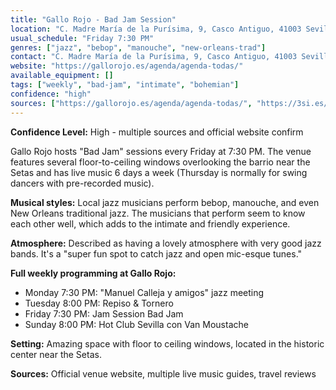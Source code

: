 ```yaml
---
title: "Gallo Rojo - Bad Jam Session"
location: "C. Madre María de la Purísima, 9, Casco Antiguo, 41003 Sevilla, Spain"
usual_schedule: "Friday 7:30 PM"
genres: ["jazz", "bebop", "manouche", "new-orleans-trad"]
contact: "C. Madre María de la Purísima, 9, Casco Antiguo, 41003 Sevilla"
website: "https://gallorojo.es/agenda/agenda-todas/"
available_equipment: []
tags: ["weekly", "bad-jam", "intimate", "bohemian"]
confidence: "high"
sources: ["https://gallorojo.es/agenda/agenda-todas/", "https://3si.es/live-music-in-sevilla/", "https://onsevilla.com/programacion-gallo-rojo-sevilla", "https://shawnhennessey.substack.com/p/sevilla-jazz"]
---
```


**Confidence Level:** High - multiple sources and official website confirm

Gallo Rojo hosts "Bad Jam" sessions every Friday at 7:30 PM. The venue features several floor-to-ceiling windows overlooking the barrio near the Setas and has live music 6 days a week (Thursday is normally for swing dancers with pre-recorded music).

**Musical styles:** Local jazz musicians perform bebop, manouche, and even New Orleans traditional jazz. The musicians that perform seem to know each other well, which adds to the intimate and friendly experience.

**Atmosphere:** Described as having a lovely atmosphere with very good jazz bands. It's a "super fun spot to catch jazz and open mic-esque tunes."

**Full weekly programming at Gallo Rojo:**
- Monday 7:30 PM: "Manuel Calleja y amigos" jazz meeting
- Tuesday 8:00 PM: Repiso & Tornero
- Friday 7:30 PM: Jam Session Bad Jam
- Sunday 8:00 PM: Hot Club Sevilla con Van Moustache

**Setting:** Amazing space with floor to ceiling windows, located in the historic center near the Setas.

**Sources:** Official venue website, multiple live music guides, travel reviews